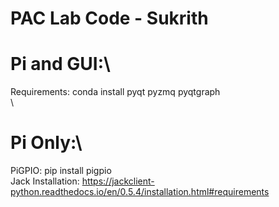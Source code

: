 # PAC Lab Code - Sukrith

# Pi and GUI:\
Requirements: conda install pyqt pyzmq pyqtgraph\
\
# Pi Only:\
PiGPIO: pip install pigpio\
Jack Installation: https://jackclient-python.readthedocs.io/en/0.5.4/installation.html#requirements

